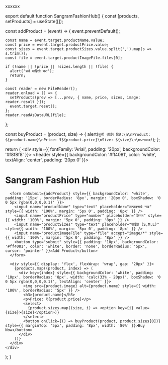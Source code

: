 xxxxxx

export default function SangramFashionHub() {
  const [products, setProducts] = useState([]);

  const addProduct = (event) => {
    event.preventDefault();

    const name = event.target.productName.value;
    const price = event.target.productPrice.value;
    const sizes = event.target.productSizes.value.split(',').map(s => s.trim());
    const file = event.target.productImageFile.files[0];

    if (!name || !price || !sizes.length || !file) {
      alert('सर्व माहिती भरा');
      return;
    }

    const reader = new FileReader();
    reader.onload = () => {
      setProducts(prev => [...prev, { name, price, sizes, image: reader.result }]);
      event.target.reset();
    };
    reader.readAsDataURL(file);
  };

  const buyProduct = (product, size) => {
    alert(`तुम्ही ऑर्डर दिले:\n\nProduct: ${product.name}\nPrice: ₹${product.price}\nSize: ${size}\n\nधन्यवाद!`);
  };

  return (
    <div style={{ fontFamily: 'Arial', padding: '20px', backgroundColor: '#f8f8f8' }}>
      <header style={{ backgroundColor: '#ff4081', color: 'white', textAlign: 'center', padding: '20px 0' }}>
        <h1>Sangram Fashion Hub</h1>
      </header>

      <form onSubmit={addProduct} style={{ backgroundColor: 'white', padding: '15px', borderRadius: '8px', margin: '20px 0', boxShadow: '0 0 5px rgba(0,0,0,0.1)' }}>
        <input name="productName" type="text" placeholder="उत्पादनाचे नाव" style={{ width: '100%', margin: '5px 0', padding: '8px' }} />
        <input name="productPrice" type="number" placeholder="किंमत" style={{ width: '100%', margin: '5px 0', padding: '8px' }} />
        <input name="productSizes" type="text" placeholder="साईझ (S,M,L)" style={{ width: '100%', margin: '5px 0', padding: '8px' }} />
        <input name="productImageFile" type="file" accept="image/*" style={{ width: '100%', margin: '5px 0', padding: '8px' }} />
        <button type="submit" style={{ padding: '10px', backgroundColor: '#ff4081', color: 'white', border: 'none', borderRadius: '5px', cursor: 'pointer' }}>Add Product</button>
      </form>

      <div style={{ display: 'flex', flexWrap: 'wrap', gap: '20px' }}>
        {products.map((product, index) => (
          <div key={index} style={{ backgroundColor: 'white', padding: '10px', borderRadius: '8px', width: 'calc(33% - 20px)', boxShadow: '0 0 5px rgba(0,0,0,0.1)', textAlign: 'center' }}>
            <img src={product.image} alt={product.name} style={{ width: '100%', borderRadius: '5px' }} />
            <h3>{product.name}</h3>
            <p>Price: ₹{product.price}</p>
            <select>
              {product.sizes.map((size, i) => <option key={i} value={size}>{size}</option>)}
            </select>
            <button onClick={() => buyProduct(product, product.sizes[0])} style={{ marginTop: '5px', padding: '8px', width: '80%' }}>Buy Now</button>
          </div>
        ))}
      </div>
    </div>
  );
}
